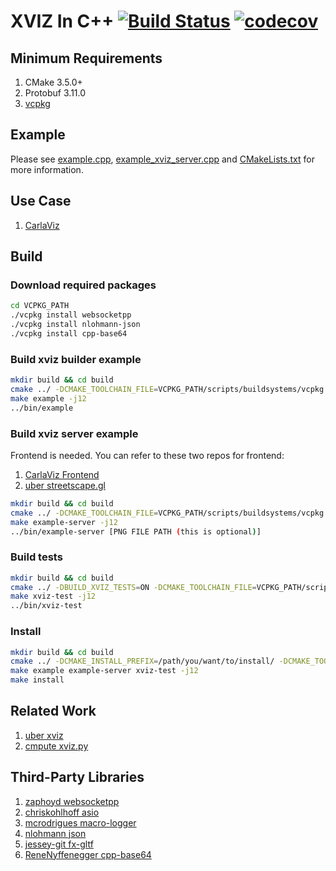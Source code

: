 # XVIZ In C++ [![Build Status](https://travis-ci.com/wx9698/xviz.svg?branch=master)](https://travis-ci.com/wx9698/xviz) [![codecov](https://codecov.io/gh/wx9698/xviz/branch/master/graph/badge.svg)](https://codecov.io/gh/wx9698/xviz)

## Minimum Requirements
1. CMake 3.5.0+
2. Protobuf 3.11.0
3. [vcpkg](https://github.com/microsoft/vcpkg/tree/master)

## Example

Please see [example.cpp](https://github.com/wx9698/xviz/blob/master/examples/example.cpp), [example_xviz_server.cpp](https://github.com/wx9698/xviz/blob/master/examples/example_xviz_server.cpp) and [CMakeLists.txt](https://github.com/wx9698/xviz/blob/master/CMakeLists.txt) for more information.

## Use Case
1. [CarlaViz](https://github.com/wx9698/carlaviz)

## Build

### Download required packages
```bash
cd VCPKG_PATH
./vcpkg install websocketpp
./vcpkg install nlohmann-json
./vcpkg install cpp-base64
```

### Build xviz builder example
```bash
mkdir build && cd build
cmake ../ -DCMAKE_TOOLCHAIN_FILE=VCPKG_PATH/scripts/buildsystems/vcpkg.cmake
make example -j12
../bin/example
```

### Build xviz server example
Frontend is needed. You can refer to these two repos for frontend:
1. [CarlaViz Frontend](https://github.com/wx9698/carlaviz/tree/master/frontend)
2. [uber streetscape.gl](https://github.com/uber/streetscape.gl)
```bash
mkdir build && cd build
cmake ../ -DCMAKE_TOOLCHAIN_FILE=VCPKG_PATH/scripts/buildsystems/vcpkg.cmake
make example-server -j12
../bin/example-server [PNG FILE PATH (this is optional)]
```

### Build tests
```bash
mkdir build && cd build
cmake ../ -DBUILD_XVIZ_TESTS=ON -DCMAKE_TOOLCHAIN_FILE=VCPKG_PATH/scripts/buildsystems/vcpkg.cmake
make xviz-test -j12
../bin/xviz-test
```

### Install
```bash
mkdir build && cd build
cmake ../ -DCMAKE_INSTALL_PREFIX=/path/you/want/to/install/ -DCMAKE_TOOLCHAIN_FILE=VCPKG_PATH/scripts/buildsystems/vcpkg.cmake
make example example-server xviz-test -j12
make install
```

## Related Work
1. [uber xviz](https://github.com/uber/xviz)
2. [cmpute xviz.py](https://github.com/cmpute/xviz.py)

## Third-Party Libraries
1. [zaphoyd websocketpp](https://github.com/zaphoyd/websocketpp)
2. [chriskohlhoff asio](https://github.com/chriskohlhoff/asio)
3. [mcrodrigues macro-logger](https://github.com/dmcrodrigues/macro-logger)
4. [nlohmann json](https://github.com/nlohmann/json)
5. [jessey-git fx-gltf](https://github.com/jessey-git/fx-gltf)
6. [ReneNyffenegger cpp-base64](https://github.com/ReneNyffenegger/cpp-base64)